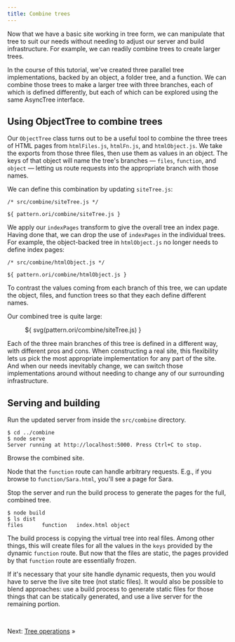 ```yaml
---
title: Combine trees
---
```


Now that we have a basic site working in tree form, we can manipulate that tree to suit our needs without needing to adjust our server and build infrastructure. For example, we can readily combine trees to create larger trees.

In the course of this tutorial, we've created three parallel tree implementations, backed by an object, a folder tree, and a function. We can combine those trees to make a larger tree with three branches, each of which is defined differently, but each of which can be explored using the same AsyncTree interface.

## Using ObjectTree to combine trees

Our `ObjectTree` class turns out to be a useful tool to combine the three trees of HTML pages from `htmlFiles.js`, `htmlFn.js`, and `htmlObject.js`. We take the exports from those three files, then use them as values in an object. The keys of that object will name the tree's branches — `files`, `function`, and `object` — letting us route requests into the appropriate branch with those names.

We can define this combination by updating `siteTree.js`:

```${'js'}
/* src/combine/siteTree.js */

${ pattern.ori/combine/siteTree.js }
```

We apply our `indexPages` transform to give the overall tree an index page. Having done that, we can drop the use of `indexPages` in the individual trees. For example, the object-backed tree in `htmlObject.js` no longer needs to define index pages:

```${'js'}
/* src/combine/htmlObject.js */

${ pattern.ori/combine/htmlObject.js }
```

To contrast the values coming from each branch of this tree, we can update the object, files, and function trees so that they each define different names.

Our combined tree is quite large:

<figure>
${ svg(pattern.ori/combine/siteTree.js) }
</figure>

Each of the three main branches of this tree is defined in a different way, with different pros and cons. When constructing a real site, this flexibility lets us pick the most appropriate implementation for any part of the site. And when our needs inevitably change, we can switch those implementations around without needing to change any of our surrounding infrastructure.

## Serving and building

<span class="tutorialStep"></span> Run the updated server from inside the `src/combine` directory.

```console
$ cd ../combine
$ node serve
Server running at http://localhost:5000. Press Ctrl+C to stop.
```

<span class="tutorialStep"></span> Browse the combined site.

Node that the `function` route can handle arbitrary requests. E.g., if you browse to `function/Sara.html`, you'll see a page for Sara.

<span class="tutorialStep"></span> Stop the server and run the build process to generate the pages for the full, combined tree.

```console
$ node build
$ ls dist
files      function   index.html object
```

The build process is copying the virtual tree into real files. Among other things, this will create files for all the values in the `keys` provided by the dynamic `function` route. But now that the files are static, the pages provided by that `function` route are essentially frozen.

If it's necessary that your site handle dynamic requests, then you would have to serve the live site tree (not static files). It would also be possible to blend approaches: use a build process to generate static files for those things that can be statically generated, and use a live server for the remaining portion.

&nbsp;

Next: [Tree operations](operations.html) »
